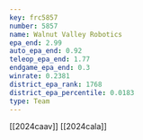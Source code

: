 ```yaml
---
key: frc5857
number: 5857
name: Walnut Valley Robotics
epa_end: 2.99
auto_epa_end: 0.92
teleop_epa_end: 1.77
endgame_epa_end: 0.3
winrate: 0.2381
district_epa_rank: 1768
district_epa_percentile: 0.0183
type: Team
---
```

[[2024caav]]
[[2024cala]]
